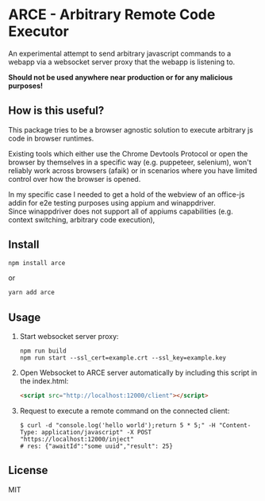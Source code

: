 ARCE - Arbitrary Remote Code Executor
=======================
An experimental attempt to send arbitrary javascript commands to a webapp via a websocket server proxy that the webapp
is listening to.

**Should not be used anywhere near production or for any malicious purposes!**

## How is this useful?

This package tries to be a browser agnostic solution to execute arbitrary js code in browser runtimes.

Existing tools which either use the Chrome Devtools Protocol or open the browser by themselves in a specific way (e.g.
puppeteer, selenium),
won't reliably work across browsers (afaik) or in scenarios where you have limited control over how the browser is
opened.

In my specific case I needed to get a hold of the webview of an office-js addin for e2e testing purposes using appium
and winappdriver.  
Since winappdriver does not support all of appiums capabilities (e.g. context switching, arbitrary code execution),

## Install

```bash
npm install arce
```

or

```bash
yarn add arce
```

## Usage

1. Start websocket server proxy:
   ```shell
   npm run build
   npm run start --ssl_cert=example.crt --ssl_key=example.key
   ```

1. Open Websocket to ARCE server automatically by including this script in the index.html:
   ```html
   <script src="http://localhost:12000/client"></script>
   ```
1. Request to execute a remote command on the connected client:
   ```shell
   $ curl -d "console.log('hello world');return 5 * 5;" -H "Content-Type: application/javascript" -X POST "https://localhost:12000/inject"
   # res: {"awaitId":"some uuid","result": 25}
   ```

## License

MIT
